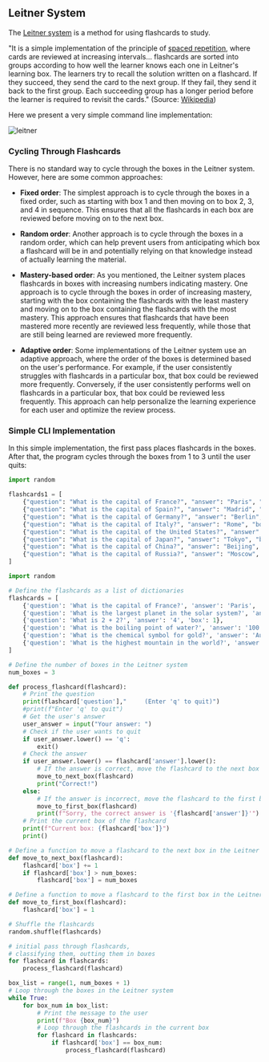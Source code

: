 ## Leitner System 

The [Leitner system](https://en.wikipedia.org/wiki/Leitner_system) is a method for using flashcards to study. 

"It is a simple implementation of the principle of [spaced repetition](https://github.com/jonfernq/Python-Flashcards/tree/main/CommandLineUserInterface/LeitnerSystem), where cards are reviewed at increasing intervals... 
flashcards are sorted into groups according to how well the learner knows each one in Leitner's learning box. 
The learners try to recall the solution written on a flashcard. If they succeed, they send the card to the next group. 
If they fail, they send it back to the first group. Each succeeding group has a longer period before the learner 
is required to revisit the cards." (Source: [Wikipedia](https://en.wikipedia.org/wiki/Leitner_system))

Here we present a very simple command line implementation:

![leitner](https://user-images.githubusercontent.com/68504324/221069248-ab5f954d-259a-47c8-8855-f7d3a94df8d3.jpg)

### Cycling Through Flashcards

There is no standard way to cycle through the boxes in the Leitner system. However, here are some common approaches:

- **Fixed order**: The simplest approach is to cycle through the boxes in a fixed order, such as starting with box 1 and then moving on to box 2, 3, and 4 in sequence. This ensures that all the flashcards in each box are reviewed before moving on to the next box.

- **Random order**: Another approach is to cycle through the boxes in a random order, which can help prevent users from anticipating which box a flashcard will be in and potentially relying on that knowledge instead of actually learning the material.

- **Mastery-based order**: As you mentioned, the Leitner system places flashcards in boxes with increasing numbers indicating mastery. One approach is to cycle through the boxes in order of increasing mastery, starting with the box containing the flashcards with the least mastery and moving on to the box containing the flashcards with the most mastery. This approach ensures that flashcards that have been mastered more recently are reviewed less frequently, while those that are still being learned are reviewed more frequently.

- **Adaptive order**: Some implementations of the Leitner system use an adaptive approach, where the order of the boxes is determined based on the user's performance. For example, if the user consistently struggles with flashcards in a particular box, that box could be reviewed more frequently. Conversely, if the user consistently performs well on flashcards in a particular box, that box could be reviewed less frequently. This approach can help personalize the learning experience for each user and optimize the review process.

### Simple CLI Implementation

In this simple implementation, the first pass places flashcards in the boxes.
After that, the program cycles through the boxes from 1 to 3 until the user quits:

```python
import random

flashcards1 = [
    {"question": "What is the capital of France?", "answer": "Paris", "box": 1, "mastery": 0},
    {"question": "What is the capital of Spain?", "answer": "Madrid", "box": 1, "mastery": 0},
    {"question": "What is the capital of Germany?", "answer": "Berlin", "box": 1, "mastery": 0},
    {"question": "What is the capital of Italy?", "answer": "Rome", "box": 1, "mastery": 0},
    {"question": "What is the capital of the United States?", "answer": "Washington, D.C.", "box": 1, "mastery": 0},
    {"question": "What is the capital of Japan?", "answer": "Tokyo", "box": 1, "mastery": 0},
    {"question": "What is the capital of China?", "answer": "Beijing", "box": 1, "mastery": 0},
    {"question": "What is the capital of Russia?", "answer": "Moscow", "box": 1, "mastery": 0},
]

import random

# Define the flashcards as a list of dictionaries
flashcards = [
    {'question': 'What is the capital of France?', 'answer': 'Paris', 'box': 1},
    {'question': 'What is the largest planet in the solar system?', 'answer': 'Jupiter', 'box': 1},
    {'question': 'What is 2 + 2?', 'answer': '4', 'box': 1},
    {'question': 'What is the boiling point of water?', 'answer': '100 degrees Celsius', 'box': 1},
    {'question': 'What is the chemical symbol for gold?', 'answer': 'Au', 'box': 1},
    {'question': 'What is the highest mountain in the world?', 'answer': 'Mount Everest', 'box': 1},
]

# Define the number of boxes in the Leitner system
num_boxes = 3

def process_flashcard(flashcard):
    # Print the question
    print(flashcard['question'],"     (Enter 'q' to quit)")
    #print(f"Enter 'q' to quit")
    # Get the user's answer
    user_answer = input("Your answer: ")
    # Check if the user wants to quit
    if user_answer.lower() == 'q':
        exit()
    # Check the answer
    if user_answer.lower() == flashcard['answer'].lower():
        # If the answer is correct, move the flashcard to the next box
        move_to_next_box(flashcard)
        print("Correct!")
    else:
        # If the answer is incorrect, move the flashcard to the first box
        move_to_first_box(flashcard)
        print(f"Sorry, the correct answer is '{flashcard['answer']}'")
    # Print the current box of the flashcard
    print(f"Current box: {flashcard['box']}")
    print()            

# Define a function to move a flashcard to the next box in the Leitner system
def move_to_next_box(flashcard):
    flashcard['box'] += 1
    if flashcard['box'] > num_boxes:
        flashcard['box'] = num_boxes

# Define a function to move a flashcard to the first box in the Leitner system
def move_to_first_box(flashcard):
    flashcard['box'] = 1

# Shuffle the flashcards
random.shuffle(flashcards)

# initial pass through flashcards, 
# classifying them, outting them in boxes 
for flashcard in flashcards:
    process_flashcard(flashcard) 

box_list = range(1, num_boxes + 1)
# Loop through the boxes in the Leitner system
while True: 
    for box_num in box_list: 
        # Print the message to the user
        print(f"Box {box_num}") 
        # Loop through the flashcards in the current box
        for flashcard in flashcards:
            if flashcard['box'] == box_num:
                process_flashcard(flashcard)
```



